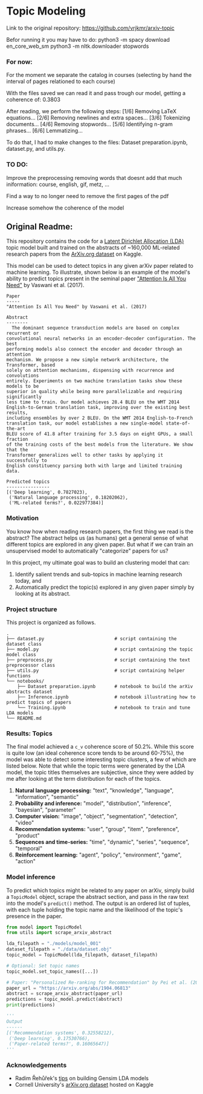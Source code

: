 # Topic Modeling

Link to the original repository: https://github.com/vrjkmr/arxiv-topic

Befor running it you may have to do:
python3 -m spacy download en_core_web_sm python3 -m nltk.downloader stopwords

### For now:

For the moment we separate the catalog in courses (selecting by hand the interval of pages relationed to each course)

With the files saved we can read it and pass trough our model, getting a coherence of: 0.3803


After reading, we perform the following steps: [1/6] Removing LaTeX equations... [2/6] Removing newlines and extra spaces... [3/6] Tokenizing documents... [4/6] Removing stopwords... [5/6] Identifying n-gram phrases... [6/6] Lemmatizing...

To do that, I had to make changes to the files: Dataset preparation.ipynb, dataset.py, and utils.py.

### TO DO:

Improve the preprocessing removing words that doesnt add that much iniformation: course, english, gif, metz, ...

Find a way to no longer need to remove the first pages of the pdf 

Increase somehow the coherence of the model 

## Original Readme:

This repository contains the code for a [Latent Dirichlet Allocation (LDA)](https://www.jmlr.org/papers/volume3/blei03a/blei03a.pdf) topic model built and trained on the abstracts of ~160,000 ML-related research papers from the [ArXiv.org dataset](https://www.kaggle.com/Cornell-University/arxiv) on Kaggle.

This model can be used to detect topics in any given arXiv paper related to machine learning. To illustrate, shown below is an example of the model's ability to predict topics present in the seminal paper ["Attention Is All You Need"](https://arxiv.org/abs/2001.01595) by Vaswani et al. (2017).

```
Paper
-----
"Attention Is All You Need" by Vaswani et al. (2017)

Abstract
--------
  The dominant sequence transduction models are based on complex recurrent or
convolutional neural networks in an encoder-decoder configuration. The best
performing models also connect the encoder and decoder through an attention
mechanism. We propose a new simple network architecture, the Transformer, based
solely on attention mechanisms, dispensing with recurrence and convolutions
entirely. Experiments on two machine translation tasks show these models to be
superior in quality while being more parallelizable and requiring significantly
less time to train. Our model achieves 28.4 BLEU on the WMT 2014
English-to-German translation task, improving over the existing best results,
including ensembles by over 2 BLEU. On the WMT 2014 English-to-French
translation task, our model establishes a new single-model state-of-the-art
BLEU score of 41.8 after training for 3.5 days on eight GPUs, a small fraction
of the training costs of the best models from the literature. We show that the
Transformer generalizes well to other tasks by applying it successfully to
English constituency parsing both with large and limited training data.

Predicted topics
----------------
[('Deep learning', 0.7827023),
 ('Natural language processing', 0.18202062),
 ('ML-related terms?', 0.022977384)]
```

### Motivation

You know how when reading research papers, the first thing we read is the abstract? The abstract helps us (as humans) get a general sense of what different topics are explored in any given paper. But what if we can train an unsupervised model to automatically "categorize" papers for us?

In this project, my ultimate goal was to build an clustering model that can:

1. Identify salient trends and sub-topics in machine learning research today, and
2. Automatically predict the topic(s) explored in any given paper simply by looking at its abstract.

### Project structure

This project is organized as follows.

```
.
├── dataset.py                          # script containing the dataset class
├── model.py                            # script containing the topic model class
├── preprocess.py                       # script containing the text preprocessor class
├── utils.py                            # script containing helper functions
└── notebooks/
    ├── Dataset preparation.ipynb       # notebook to build the arXiv abstracts dataset
    ├── Inference.ipynb                 # notebook illustrating how to predict topics of papers
    └── Training.ipynb                  # notebook to train and tune LDA models
└── README.md
```

### Results: Topics

The final model achieved a `c_v` coherence score of 50.2%. While this score is quite low (an ideal coherence score tends to be around 60-75%), the model was able to detect some interesting topic clusters, a few of which are listed below. Note that while the topic terms were generated by the LDA model, the topic titles themselves are subjective, since they were added by me after looking at the term distribution for each of the topics.

1. **Natural language processing:** "text", "knowledge", "language", "information", "semantic"
2. **Probability and inference:** "model", "distribution", "inference", "bayesian", "parameter"
3. **Computer vision:** "image", "object", "segmentation", "detection", "video"
4. **Recommendation systems:** "user", "group", "item", "preference", "product"
5. **Sequences and time-series:** "time", "dynamic", "series", "sequence", "temporal"
6. **Reinforcement learning:** "agent", "policy", "environment", "game", "action"

### Model inference

To predict which topics might be related to any paper on arXiv, simply build a `TopicModel` object, scrape the abstract section, and pass in the raw text into the model's `predict()` method. The output is an ordered list of tuples, with each tuple holding the topic name and the likelihood of the topic's presence in the paper.

```python
from model import TopicModel
from utils import scrape_arxiv_abstract

lda_filepath = "./models/model_001"
dataset_filepath = "./data/dataset.obj"
topic_model = TopicModel(lda_filepath, dataset_filepath)

# Optional: Set topic names
topic_model.set_topic_names([...])

# Paper: "Personalized Re-ranking for Recommendation" by Pei et al. (2019)
paper_url = "https://arxiv.org/abs/1904.06813"
abstract = scrape_arxiv_abstract(paper_url)
predictions = topic_model.predict(abstract)
print(predictions)

'''
Output
------
[('Recommendation systems', 0.32558212),
 ('Deep learning', 0.17530766),
 ('Paper-related terms?', 0.16065647)]
'''
```

### Acknowledgements

- Radim Řehůřek's [tips](https://radimrehurek.com/gensim/auto_examples/tutorials/run_lda.html) on building Gensim LDA models
- Cornell University's [arXiv.org dataset](https://www.kaggle.com/Cornell-University/arxiv) hosted on Kaggle
